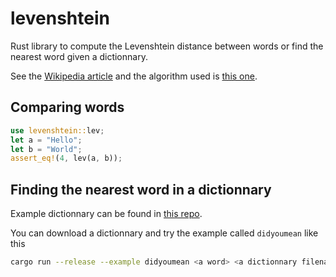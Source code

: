# levenshtein
Rust library to compute the Levenshtein distance between words or find the nearest word given a dictionnary.

See the [Wikipedia article](https://en.wikipedia.org/wiki/Levenshtein_distance) and the algorithm used 
is [this one](https://en.wikipedia.org/wiki/Wagner%E2%80%93Fischer_algorithm).

## Comparing words
```rust
use levenshtein::lev;
let a = "Hello";
let b = "World";
assert_eq!(4, lev(a, b));
```

## Finding the nearest word in a dictionnary
Example dictionnary can be found in [this repo](https://github.com/dwyl/english-words).

You can download a dictionnary and try the example called `didyoumean` like this
```bash
cargo run --release --example didyoumean <a word> <a dictionnary filename>
```
